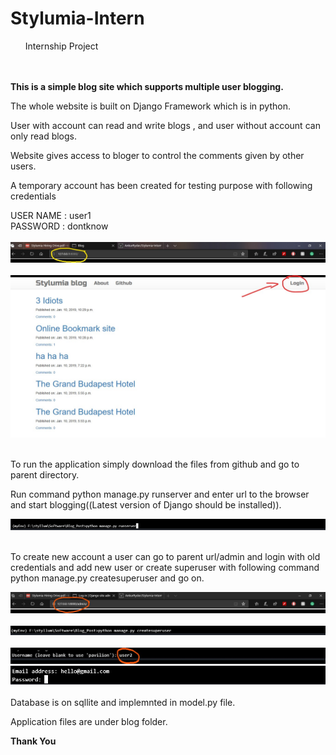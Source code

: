 # Stylumia-Intern <br/> 
<ul> Internship Project </ul><br/><br/>
<b> This is a simple blog site which supports multiple user blogging. </b><br/>

The whole website is built on Django Framework which is in python.<br/>

User with account can read and write blogs , and user without account can only read blogs.<br/>

Website gives access to bloger to control the comments given by other users.<br/>

A temporary account has been created for testing purpose with following credentials <br/>

USER NAME : user1 <br/>
PASSWORD :	dontknow <br/> </br>
![alt text](https://github.com/AnkurRyder/Stylumia-Intern/blob/master/IMG/Site%20link.jpg)<br/> <br/>
![alt text](https://github.com/AnkurRyder/Stylumia-Intern/blob/master/IMG/Login.jpg)<br/> <br/>

To run the application simply download the files from github and go to parent directory.<br/>

Run command python manage.py runserver and enter url to the browser and start blogging((Latest version of Django should be installed)).

![alt text](https://github.com/AnkurRyder/Stylumia-Intern/blob/master/IMG/run%20server.jpg)<br/> <br/>

To create new account a user can go to parent url/admin and login with old credentials and add new user or create superuser with following command python manage.py createsuperuser and go on. <br/>

![alt text](https://github.com/AnkurRyder/Stylumia-Intern/blob/master/IMG/admin%20file.jpg)<br/> <br/>
![alt text](https://github.com/AnkurRyder/Stylumia-Intern/blob/master/IMG/new%20user.jpg)<br/><br/>
![alt text](https://github.com/AnkurRyder/Stylumia-Intern/blob/master/IMG/new%20user%20name.jpg)<br/>
![alt text](https://github.com/AnkurRyder/Stylumia-Intern/blob/master/IMG/address.jpg)<br/> <br/>
Database is on sqllite and implemnted in model.py file. <br/>

Application files are under blog folder. <br/>

<b> Thank You</b>
